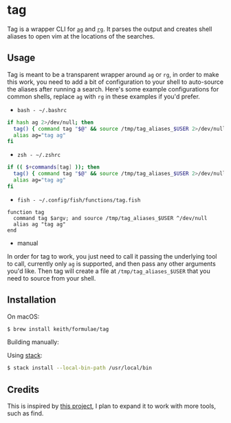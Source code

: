 # tag

Tag is a wrapper CLI for [`ag`][ag] and [`rg`][rg]. It parses the output
and creates shell aliases to open vim at the locations of the searches.

## Usage

Tag is meant to be a transparent wrapper around `ag` or `rg`, in order
to make this work, you need to add a bit of configuration to your shell
to auto-source the aliases after running a search. Here's some example
configurations for common shells, replace `ag` with `rg` in these
examples if you'd prefer.

- `bash - ~/.bashrc`

```bash
if hash ag 2>/dev/null; then
  tag() { command tag "$@" && source /tmp/tag_aliases_$USER 2>/dev/null; }
  alias ag="tag ag"
fi
```

- `zsh - ~/.zshrc`

```zsh
if (( $+commands[tag] )); then
  tag() { command tag "$@" && source /tmp/tag_aliases_$USER 2>/dev/null }
  alias ag="tag ag"
fi
```

- `fish - ~/.config/fish/functions/tag.fish`

```fish
function tag
  command tag $argv; and source /tmp/tag_aliases_$USER ^/dev/null
  alias ag "tag ag"
end
```

- manual

In order for tag to work, you just need to call it passing the
underlying tool to call, currently only `ag` is supported, and then pass
any other arguments you'd like. Then tag will create a file at
`/tmp/tag_aliases_$USER` that you need to source from your shell.

## Installation

On macOS:

```sh
$ brew install keith/formulae/tag
```

Building manually:

Using [stack](https://docs.haskellstack.org/en/stable/README/):

```sh
$ stack install --local-bin-path /usr/local/bin
```

## Credits

This is inspired by [this project](https://github.com/aykamko/tag), I
plan to expand it to work with more tools, such as find.

[ag]: https://github.com/ggreer/the_silver_searcher/
[rg]: https://github.com/BurntSushi/ripgrep
